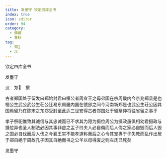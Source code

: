 ```yaml
---
title: 发墨守 钦定四库全书
index: true
icon: editor
order: 94
category:
  - 儒藏
  - 春秋
tag:
  - 郑
  - 汉
---
```


钦定四库全书  

发墨守  

汉　郑　撰  

古者郑国处于留发曰郑始封君曰桓公者周宣王之母弟国在宗周畿内今京兆郑县是也桓公生武公武公生荘公迁易东周畿内国在虢郐之间今河南新郑是也武公生荘公因其国焉留乃在陈宋之东郑受封至此适三世安得古者郑国处于留祭仲将往省留之事乎  

孝子祭祀惟致其诚信与其忠诚而已不求其为隠为摄位周公为摄政虽俱相幼君摄政与摄位异也圣人制法必因其事非虚之孟子曰夫人必自侮而后人侮之家必自毁而后人毁之国必自伐而后人伐之今襄王实不能孝道称惠后之心令其宠専于子失教而乱作出居于郑自絶于周故孔子因其自絶而书之公羊以母得废之则左氏已死矣  

发墨守  
